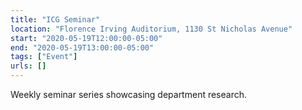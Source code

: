 ```yaml
---
title: "ICG Seminar"
location: "Florence Irving Auditorium, 1130 St Nicholas Avenue"
start: "2020-05-19T12:00:00-05:00"
end: "2020-05-19T13:00:00-05:00"
tags: ["Event"]
urls: []
---
```


Weekly seminar series showcasing department research.

<!-- endexcerpt -->
